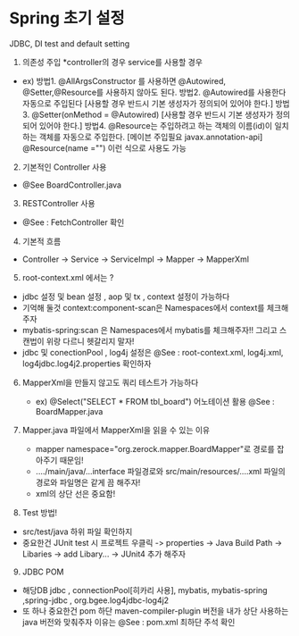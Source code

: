 # Spring 초기 설정
JDBC, DI test and default   setting

1) 의존성 주입
  *controller의 경우 service를 사용할 경우
 - ex) 방법1. @AllArgsConstructor 를 사용하면 @Autowired, @Setter,@Resource를 사용하지 않아도 된다.
       방법2. @Autowired를 사용한다 자동으로 주입된다 [사용할 경우 반드시 기본 생성자가 정의되어 있어야 한다.]
       방법3. @Setter(onMethod = @Autowired) [사용할 경우 반드시 기본 생성자가 정의되어 있어야 한다.]
	   방법4. @Resource는 주입하려고 하는 객체의 이름(id)이 일치하는 객체를 자동으로 주입한다. 
	         [메이븐 주입필요 javax.annotation-api] @Resource(name ="") 이런 식으로 사용도 가능


2) 기본적인 Controller 사용 
  * @See BoardController.java
  
  
3) RESTController 사용
  * @See : FetchController 확인
  

4) 기본적 흐름
  * Controller -> Service -> ServiceImpl -> Mapper -> MapperXml
  

5) root-context.xml 에서는 ?
  - jdbc 설정 및 bean 설정 , aop 및 tx , context 설정이 가능하다
  - 기억해 둘것 context:component-scan은 Namespaces에서 context를 체크해주자
  - mybatis-spring:scan 은 Namespaces에서 mybatis를 체크해주자!! 그리고 스캔법이 위랑 다르니 헷갈리지 말자!
  - jdbc 및 conectionPool , log4j 설정은 @See : root-context.xml, log4j.xml,  log4jdbc.log4j2.properties 확인하자
  

6) MapperXml을 만들지 않고도 쿼리 테스트가 가능하다  
   - ex) @Select("SELECT * FROM tbl_board") 어노테이션 활용 
   @See : BoardMapper.java
   

7) Mapper.java 파일에서 MapperXml을 읽을 수 있는 이유
   - mapper namespace="org.zerock.mapper.BoardMapper"로 경로를 잡아주기 때문임!
   - ..../main/java/...interface 파일경로와  src/main/resources/....xml 파일의 경로와 파일명은 같게 끔 해주자!   
   - xml의 상단 선은 중요함! 
  	 <!DOCTYPE mapper PUBLIC "-//mybatis.org//DTD Mapper 3.0//EN"
	  "http://mybatis.org/dtd/mybatis-3-mapper.dtd">        
	  

8) Test 방법! 
  -	src/test/java 하위 파일 확인하지
  - 중요한건 JUnit test 시 프로젝트 우클릭 -> properties -> Java Build Path 
  	-> Libaries -> add Libary... -> JUnit4 추가 해주자 
  	

9) JDBC POM
  - 해당DB jdbc , connectionPool[히카리 사용],  mybatis, mybatis-spring  	,spring-jdbc , org.bgee.log4jdbc-log4j2
  - 또 하나 중요한건 pom 하단 maven-compiler-plugin 버전을 내가 상단 사용하는 java 버전와 맞춰주자 이유는 @See : pom.xml 최하단 주석 확인